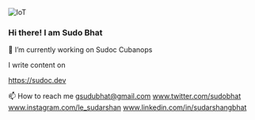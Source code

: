 ![IoT](./network.gif)
### Hi there! I am Sudo Bhat

🔭 I’m currently working on
Sudoc
Cubanops

I write content on

https://sudoc.dev

📫 How to reach me
gsudubhat@gmail.com www.twitter.com/sudobhat www.instagram.com/le_sudarshan www.linkedin.com/in/sudarshangbhat


